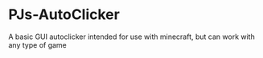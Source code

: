 # PJs-AutoClicker
A basic GUI autoclicker intended for use with minecraft, but can work with any type of game
